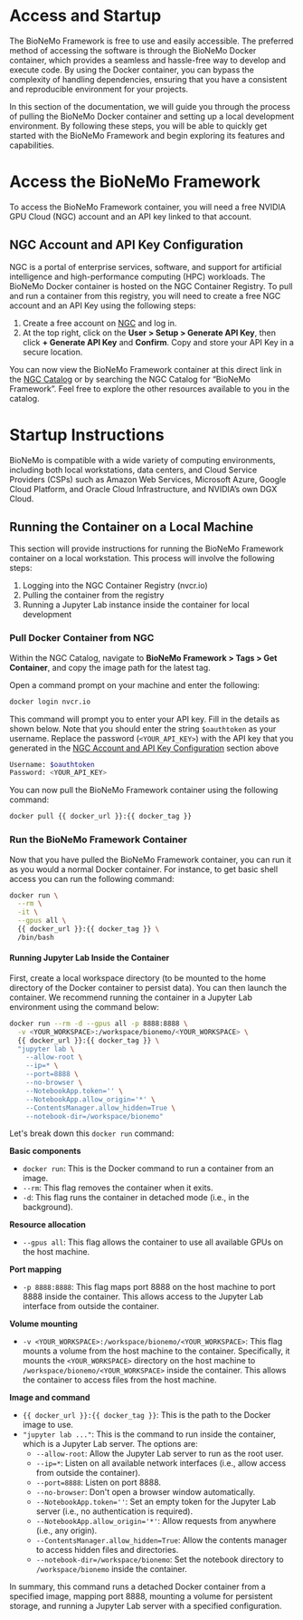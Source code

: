 # Access and Startup

The BioNeMo Framework is free to use and easily accessible. The preferred method of accessing the software is through
the BioNeMo Docker container, which provides a seamless and hassle-free way to develop and execute code. By using the
Docker container, you can bypass the complexity of handling dependencies, ensuring that you have a consistent and
reproducible environment for your projects.

In this section of the documentation, we will guide you through the process of pulling the BioNeMo Docker container and
setting up a local development environment. By following these steps, you will be able to quickly get started with the
BioNeMo Framework and begin exploring its features and capabilities.

# Access the BioNeMo Framework

To access the BioNeMo Framework container, you will need a free NVIDIA GPU Cloud (NGC) account and an API key linked to
that account.

## NGC Account and API Key Configuration

NGC is a portal of enterprise services, software, and support for artificial intelligence and high-performance computing
(HPC) workloads. The BioNeMo Docker container is hosted on the NGC Container Registry. To pull and run a container from
this registry, you will need to create a free NGC account and an API Key using the following steps:

1. Create a free account on [NGC](https://ngc.nvidia.com/signin) and log in.
2. At the top right, click on the **User > Setup > Generate API Key**, then click **+ Generate API Key** and
**Confirm**. Copy and store your API Key in a secure location.

You can now view the BioNeMo Framework container
at this direct link in the [NGC Catalog](https://catalog.ngc.nvidia.com/orgs/nvidia/teams/clara/containers/bionemo-framework) or by searching the NGC
Catalog for “BioNeMo Framework”. Feel free to explore the other resources available to you in the catalog.

# Startup Instructions

BioNeMo is compatible with a wide variety of computing environments, including both local workstations, data centers,
and Cloud Service Providers (CSPs) such as Amazon Web Services, Microsoft Azure, Google Cloud Platform, and Oracle Cloud
Infrastructure, and NVIDIA’s own DGX Cloud.

## Running the Container on a Local Machine

This section will provide instructions for running the BioNeMo Framework container on a local workstation. This process
will involve the following steps:

1. Logging into the NGC Container Registry (nvcr.io)
2. Pulling the container from the registry
3. Running a Jupyter Lab instance inside the container for local development

### Pull Docker Container from NGC

Within the NGC Catalog, navigate to **BioNeMo Framework > Tags > Get Container**, and copy the image path for the latest
tag.

Open a command prompt on your machine and enter the following:

```bash
docker login nvcr.io
```

This command will prompt you to enter your API key. Fill in the details as shown below. Note that you should enter the
string `$oauthtoken` as your username. Replace the password (`<YOUR_API_KEY>`) with the API key that you generated in
the [NGC Account and API Key Configuration](#NGC-Account-and-API-Key-Configuration) section above

```bash
Username: $oauthtoken
Password: <YOUR_API_KEY>
```

You can now pull the BioNeMo Framework container using the following command:

```bash
docker pull {{ docker_url }}:{{ docker_tag }}
```

### Run the BioNeMo Framework Container

Now that you have pulled the BioNeMo Framework container, you can run it as you would a normal Docker container. For
instance, to get basic shell access you can run the following command:

```bash
docker run \
  --rm \
  -it \
  --gpus all \
  {{ docker_url }}:{{ docker_tag }} \
  /bin/bash
```

#### Running Jupyter Lab Inside the Container

First, create a local workspace directory (to be mounted to the home directory of the Docker container to persist data).
You can then launch the container. We recommend running the container in a Jupyter Lab environment using the command
below:

```bash
docker run --rm -d --gpus all -p 8888:8888 \
  -v <YOUR_WORKSPACE>:/workspace/bionemo/<YOUR_WORKSPACE> \
  {{ docker_url }}:{{ docker_tag }} \
  "jupyter lab \
  	--allow-root \
	--ip=* \
	--port=8888 \
	--no-browser \
  	--NotebookApp.token='' \
  	--NotebookApp.allow_origin='*' \
  	--ContentsManager.allow_hidden=True \
  	--notebook-dir=/workspace/bionemo"
```

Let's break down this `docker run` command:

**Basic components**

* `docker run`: This is the Docker command to run a container from an image.
* `--rm`: This flag removes the container when it exits.
* `-d`: This flag runs the container in detached mode (i.e., in the background).

**Resource allocation**

* `--gpus all`: This flag allows the container to use all available GPUs on the host machine.

**Port mapping**

* `-p 8888:8888`: This flag maps port 8888 on the host machine to port 8888 inside the container. This allows access to
the Jupyter Lab interface from outside the container.

**Volume mounting**

* `-v <YOUR_WORKSPACE>:/workspace/bionemo/<YOUR_WORKSPACE>`: This flag mounts a volume from the host machine to the
container. Specifically, it mounts the `<YOUR_WORKSPACE>` directory on the host machine to
`/workspace/bionemo/<YOUR_WORKSPACE>` inside the container. This allows the container to access files from the host
machine.

**Image and command**

* `{{ docker_url }}:{{ docker_tag }}`: This is the path to the Docker image to use.
* `"jupyter lab ..."`: This is the command to run inside the container, which is a Jupyter Lab server. The options are:
	+ `--allow-root`: Allow the Jupyter Lab server to run as the root user.
	+ `--ip=*`: Listen on all available network interfaces (i.e., allow access from outside the container).
	+ `--port=8888`: Listen on port 8888.
	+ `--no-browser`: Don't open a browser window automatically.
	+ `--NotebookApp.token=''`: Set an empty token for the Jupyter Lab server (i.e., no authentication is required).
	+ `--NotebookApp.allow_origin='*'`: Allow requests from anywhere (i.e., any origin).
	+ `--ContentsManager.allow_hidden=True`: Allow the contents manager to access hidden files and directories.
	+ `--notebook-dir=/workspace/bionemo`: Set the notebook directory to `/workspace/bionemo` inside the container.

In summary, this command runs a detached Docker container from a specified image, mapping port 8888, mounting a volume
for persistent storage, and running a Jupyter Lab server with a specified configuration.
